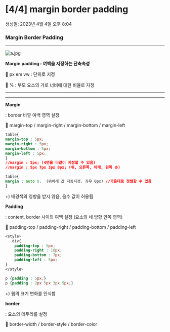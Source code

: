 # [4/4] margin border padding

생성일: 2023년 4월 4일 오후 8:04

### Margin Border Padding

---

![a.jpg](%5B4%204%5D%20margin%20border%20padding%200c87979bd624444085ef085ad826f6f0/a.jpg)

**Margin  padding  : 여백을 지정하는 단축속성**

🔗 px  em  vw  : 단위로 지정

🔗 %  : 부모 요소의 가로 너비에 대한 비율로 지정

---

---

**Margin**

: border 바깥 여백 영역 설정

<aside>
🔗 margin-top  /  margin-right   /  margin-bottom   /  margin-left

</aside>

```css
table{
margin-top : 5px;
margin-right : 5px;
margin-bottom : 5px;
margin-left : 5px;
}
//margin : 5px; (4면을 다같이 지정할 수 있음)
//margin : 5px 7px 3px 0px; (위, 오른쪽, 아래, 왼쪽 순)

table{
margin : auto 0;  (위아래 값 자동지정, 좌우 0px) //가운데로 정렬할 수 있음
}
```

+) 배경색의 영향을 받지 않음, 음수 값이 허용됨

**Padding**

: content, border 사이의 여백 설정 (요소의 네 방향 안쪽 영역)

<aside>
🔗 padding-top  /  padding-right   /  padding-bottom   /  padding-left

</aside>

```css
<style>
   div{
    padding-top : 5px;
    padding-right : 10px;
    padding-bottom : 7px;
    padding-left : 5px;
}
</style>

p {padding : 5px;}  
p {padding : 2px 5px 3px 5px;}

```

+) 웹의 크기 변화를 인식함 

**border**

: 요소의 테두리를 설정

<aside>
🔗 border-width  /  border-style  /  border-color

</aside>